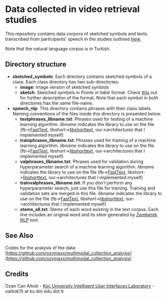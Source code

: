 # Data collected in video retrieval studies
This repository contains data corpora of sketched symbols and texts transcribed from participants' speech in the studies outlined [here](https://ozymaxx.github.io/blog/2017/07/31/insan-merkezli-tasarim1/).

Note that the natural language corpus is in Turkish.

## Directory structure
* **sketched_symbols**: Each directory contains sketched symbols of a class. Each class directory has two sub-directories:
  * **image**: Image version of sketched symbols
  * **sketch**: Sketched symbols in *Points in table* format. Check [this](https://github.com/ozymaxx/sketchfe) out for further description of the format.
  Note that each symbol in both directories has the same file-name. 
* **speech_nlp**: This directory contains phrases with their class labels. Naming conventions of the files inside this directory is presented below.
  * **testphrases_libname.txt**: Phrases used for testing of a machine learning algorithm. *libname* indicates the library to use on the file (fb->[FastText](https://github.com/facebookresearch/fastText), libshort->[libshorttext](https://www.csie.ntu.edu.tw/~cjlin/libshorttext/), our->architectures that I implemented myself)
  * **trainphrases_libname.txt**: Phrases used for training of a machine learning algorithm. *libname* indicates the library to use on the file (fb->[FastText](https://github.com/facebookresearch/fastText), libshort->[libshorttext](https://www.csie.ntu.edu.tw/~cjlin/libshorttext/), our->architectures that I implemented myself)
  * **valphrases_libname.txt**: Phrases used for validation during hyperparameter search of a machine learning algorithm. *libname* indicates the library to use on the file (fb->[FastText](https://github.com/facebookresearch/fastText), libshort->[libshorttext](https://www.csie.ntu.edu.tw/~cjlin/libshorttext/), our->architectures that I implemented myself)
  * **trainvalphrases_libname.txt**: If you don't perform any hyperparameter search, just use this file for training. Training and validation sets are merged in this file. *libname* indicates the library to use on the file (fb->[FastText](https://github.com/facebookresearch/fastText), libshort->[libshorttext](https://www.csie.ntu.edu.tw/~cjlin/libshorttext/), our->architectures that I implemented myself)
  * **stems_all.txt**: Stems of each word existing in the text corpus. Each line includes an original word and its stem generated by [Zemberek NLP](https://github.com/ahmetaa/zemberek-nlp) tool.
  
## See Also
Codes for the analysis of the data: [https://github.com/ozymaxx/multimodal_collection_analysis](https://github.com/ozymaxx/multimodal_collection_analysis)

## Credits
Ozan Can Altıok - [Koç University Intelligent User Interfaces Laboratory](http://iui.ku.edu.tr) - oaltiok15 at ku dot edu dot tr

